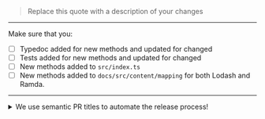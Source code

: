 > Replace this quote with a description of your changes

---

Make sure that you:

- [ ] Typedoc added for new methods and updated for changed
- [ ] Tests added for new methods and updated for changed
- [ ] New methods added to `src/index.ts`
- [ ] New methods added to `docs/src/content/mapping` for both Lodash and Ramda.

---

<details><summary>We use semantic PR titles to automate the release process!</summary>

https://conventionalcommits.org

PRs should be titled following using the format: `< TYPE >(< scope >)?: description`

### Available Types:

- `feat`: new functions, and changes to a function's type that would impact users.
- `fix`: changes to the runtime behavior of an existing function, or refinements to it's type that shouldn't impact most users.
- `test`: tests-only changes (transparent to users of the function).
- `docs`: changes to the documentation of a function **or the documentation site**.
- `build`, `ci`, `style`, `chore`, and `revert`: are only relevant for the internals of the library.

For scope put the name of the function you are working on (either new or
existing).

</details>

